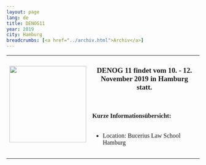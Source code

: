 ```yaml
---
layout: page
lang: de
title: DENOG11
year: 2019
city: Hamburg
breadcrumbs: [<a href="../archiv.html">Archiv</a>]
---
```


<table>
    <tr>
        <td style='width:15%;'>
               <img src="https://www.denog.de/images/denog-logo-konferenz-11_v001_whitebg.png" style='width:200px;'>
        </td>
        <td style='width:70%; font-family:verdana; font-size:12pt;'>
            <center><h3><b>DENOG 11 findet vom 10. - 12. November 2019 in Hamburg statt.</b></h3></center>
            <br>
            <br>
            <b>Kurze Informationsübersicht:</b><br>
            <br>
            <ul>
                <li>Location: Bucerius Law School Hamburg
            </ul>
        </td>
    </tr>
    <tr>
        <td>
        </td>
    </tr>
    <tr>
        <td>
        </td>
    </tr>
</table>

<!--
<hr class="verticaldivider" />
<div class="mainpagepaddedbox">
    <h3>Sponsoren</h3>
    <div id="sponsorslider" data-images="3"></div>
</div>
<script type="text/javascript">
    var sliderImageItems = [
                '{{ site.url }}/images/meetings/denog10/sponsor_de-cix.png',
                '{{ site.url }}/images/meetings/denog10/sponsor_de-cix.png',
                '{{ site.url }}/images/meetings/denog10/sponsor_eshelter.png',
                '{{ site.url }}/images/meetings/denog10/sponsor_eshelter.png',
                '{{ site.url }}/images/meetings/denog10/sponsor_NL-IX.png',
                '{{ site.url }}/images/meetings/denog10/sponsor_NL-IX.png',
                '{{ site.url }}/images/meetings/denog10/sponsor_flexoptix.jpg',
                '{{ site.url }}/images/meetings/denog10/sponsor_dc1.jpg',
                '{{ site.url }}/images/meetings/denog10/sponsor_gasline.png',
                '{{ site.url }}/images/meetings/denog10/sponsor_megaport.jpg',
                '{{ site.url }}/images/meetings/denog10/sponsor_syseleven.png',
                '{{ site.url }}/images/meetings/denog10/sponsor_thomaskrenn.jpg',
                '{{ site.url }}/images/meetings/denog10/sponsor_netbrain.png',
                '{{ site.url }}/images/meetings/denog10/sponsor_hubersuhner.jpg',
                '{{ site.url }}/images/meetings/denog10/sponsor_centurylink.png',
                '{{ site.url }}/images/meetings/denog10/sponsor_core_backbone_infinera.png',
                '{{ site.url }}/images/meetings/denog10/sponsor_xantaro.png'
    ];
</script>
-->
